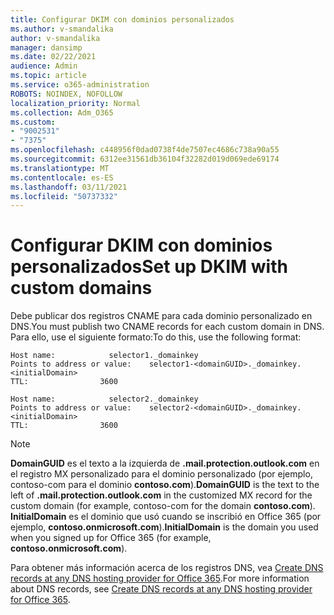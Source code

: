 ```yaml
---
title: Configurar DKIM con dominios personalizados
ms.author: v-smandalika
author: v-smandalika
manager: dansimp
ms.date: 02/22/2021
audience: Admin
ms.topic: article
ms.service: o365-administration
ROBOTS: NOINDEX, NOFOLLOW
localization_priority: Normal
ms.collection: Adm_O365
ms.custom:
- "9002531"
- "7375"
ms.openlocfilehash: c448956f0dad0738f4de7507ec4686c738a90a55
ms.sourcegitcommit: 6312ee31561db36104f32282d019d069ede69174
ms.translationtype: MT
ms.contentlocale: es-ES
ms.lasthandoff: 03/11/2021
ms.locfileid: "50737332"
---
```

# <a name="set-up-dkim-with-custom-domains"></a><span data-ttu-id="2a4f0-102">Configurar DKIM con dominios personalizados</span><span class="sxs-lookup"><span data-stu-id="2a4f0-102">Set up DKIM with custom domains</span></span>

<span data-ttu-id="2a4f0-103">Debe publicar dos registros CNAME para cada dominio personalizado en DNS.</span><span class="sxs-lookup"><span data-stu-id="2a4f0-103">You must publish two CNAME records for each custom domain in DNS.</span></span> <span data-ttu-id="2a4f0-104">Para ello, use el siguiente formato:</span><span class="sxs-lookup"><span data-stu-id="2a4f0-104">To do this, use the following format:</span></span>

```console
Host name:            selector1._domainkey
Points to address or value:    selector1-<domainGUID>._domainkey.<initialDomain>
TTL:                3600

Host name:            selector2._domainkey
Points to address or value:    selector2-<domainGUID>._domainkey.<initialDomain>
TTL:                3600
```
> [!NOTE]
> <span data-ttu-id="2a4f0-105">**DomainGUID** es el texto a la izquierda de **.mail.protection.outlook.com** en el registro MX personalizado para el dominio personalizado (por ejemplo, contoso-com para el dominio **contoso.com**).</span><span class="sxs-lookup"><span data-stu-id="2a4f0-105">**DomainGUID** is the text to the left of **.mail.protection.outlook.com** in the customized MX record for the custom domain (for example, contoso-com for the domain **contoso.com**).</span></span> <span data-ttu-id="2a4f0-106">**InitialDomain** es el dominio que usó cuando se inscribió en Office 365 (por ejemplo, **contoso.onmicrosoft.com**).</span><span class="sxs-lookup"><span data-stu-id="2a4f0-106">**InitialDomain** is the domain you used when you signed up for Office 365 (for example, **contoso.onmicrosoft.com**).</span></span>

<span data-ttu-id="2a4f0-107">Para obtener más información acerca de los registros DNS, vea [Create DNS records at any DNS hosting provider for Office 365](https://docs.microsoft.com/microsoft-365/admin/get-help-with-domains/create-dns-records-at-any-dns-hosting-provider).</span><span class="sxs-lookup"><span data-stu-id="2a4f0-107">For more information about DNS records, see [Create DNS records at any DNS hosting provider for Office 365](https://docs.microsoft.com/microsoft-365/admin/get-help-with-domains/create-dns-records-at-any-dns-hosting-provider).</span></span>